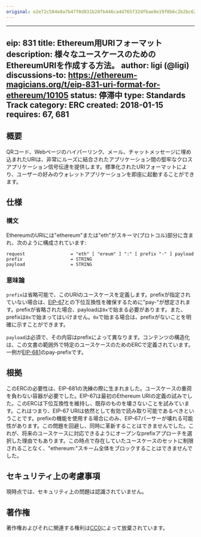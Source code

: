 ```yaml
---
original: e2e72c584e8a7b47f0d831b28fb446ca4d765f32dfbae8e19f0b6c2b2bc6293e
---
```


---
eip: 831
title: Ethereum用URIフォーマット
description: 様々なユースケースのためのEthereumURIを作成する方法。
author: ligi (@ligi)
discussions-to: https://ethereum-magicians.org/t/eip-831-uri-format-for-ethereum/10105
status: 停滞中
type: Standards Track
category: ERC
created: 2018-01-15
requires: 67, 681
---

## 概要

QRコード、Webページのハイパーリンク、メール、チャットメッセージに埋め込まれたURIは、非常にルーズに結合されたアプリケーション間の堅牢なクロスアプリケーション信号伝達を提供します。標準化されたURIフォーマットにより、ユーザーの好みのウォレットアプリケーションを即座に起動することができます。

## 仕様

### 構文

EthereumのURIには"ethereum"または"eth"がスキーマ(プロトコル)部分に含まれ、次のように構成されています:

    request                 = "eth" [ "ereum" ] ":" [ prefix "-" ] payload
    prefix                  = STRING
    payload                 = STRING

### 意味論

`prefix`は省略可能で、このURIのユースケースを定義します。prefixが指定されていない場合は、[EIP-67](./eip-67.md)との下位互換性を確保するために"pay-"が想定されます。prefixが省略された場合、payloadは`0x`で始まる必要があります。また、prefixは`0x`で始まってはいけません。`0x`で始まる場合は、prefixがないことを明確に示すことができます。

`payload`は必須で、その内容はprefixによって異なります。コンテンツの構造化は、この文書の範囲外で特定のユースケースのためのERCで定義されています。一例が[EIP-681](./eip-681)のpay-prefixです。

## 根拠

このERCの必要性は、EIP-681の洗練の際に生まれました。ユースケースの重荷を負わない容器が必要でした。EIP-67は最初のEthereum URIの定義の試みでした。このERCは下位互換性を維持し、既存のものを壊さないことを試みています。これはつまり、EIP-67 URIは依然として有効で読み取り可能であるべきということです。prefixの機能を使用する場合にのみ、EIP-67パーサーが壊れる可能性があります。この問題を回避し、同時に革新することはできませんでした。これが、将来のユースケースに対応できるようにオープンなprefixアプローチを選択した理由でもあります。この時点で存在していたユースケースのセットに制限されることなく、"ethereum:"スキーム全体をブロックすることはできませんでした。

## セキュリティ上の考慮事項

現時点では、セキュリティ上の問題は認識されていません。

## 著作権

著作権およびそれに関連する権利は[CC0](../LICENSE.md)によって放棄されています。